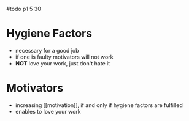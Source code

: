 #todo p1 5 30
# Hygiene Factors
- necessary for a good job
- if one is faulty motivators will not work
- **NOT** love your work, just don't hate it

# Motivators
- increasing [[motivation]], if and only if hygiene factors are fulfilled
- enables to love your work